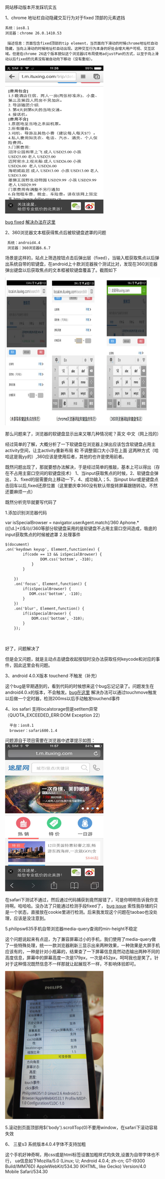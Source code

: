 网站移动版本开发踩坑实五

1、chrome 地址栏自动隐藏交互行为对于fixed 顶部的元素遮挡

	系统：ios8.1
	浏览器：chrome 26.0.1410.53

     描述信息：页面包含fixed顶部的tip element，当页面向下滑动的时候chrome地址栏自动隐藏，当向上滑动的时候地址栏自动出现。这种交互行为本身的好处会增大用户可视、交互区域。但是在chrome 26这个版本貌似这个浏览器UI布局使用adjustPan的方式，以至于向上滑动以后fixed的元素没有被自动向下移动（没有重绘）。

<img src="./img/chrome-autohidden-influnce-fixed-element.png" width="320px" height="480px" alt="chrome自动隐藏地址栏影响fixed元素显示"/>

<a href="https://code.google.com/p/chromium/issues/detail?id=288747">bug fixed</a>
<a href="http://stackoverflow.com/questions/11258877/fixed-element-disappears-in-chrome">解决办法在这里</a>


2、360浏览器文本框获得焦点后被软键盘遮罩的问题

     系统：android4.4
     浏览器：360浏览器6.6.7

   场景是这样的，站点上筛选按钮点击后弹出层（fixed），当输入框获取焦点以后弹出系统自带的软键盘，在android上十款浏览器挨个测试比对，发现在360浏览器弹出键盘以后获取焦点的文本框被软键盘覆盖了。截图如下
    
<img src="./img/360thumb.png" width="960px" height="480px" alt="chrome自动隐藏地址栏影响fixed元素显示"/>
    
  那么问题来了，浏览器的软键盘显示出来又哪几种情况呢？英文   中文（网上找的）

  经过简单的了解，大概分析了一下软键盘在浏览器上弹出应该包含软键盘占用主activity空间，让主activity重新布局 和 不调整窗口大小浮在上面  这两种方式（哈哈这是我yy的）,360应该是使用后者，其他的也许是使用前者。

 

   既然问题出现了，那就要想办法解决，于是经过简单的推敲，基本上可以得出（存在不占用主窗口空间的软键盘技术） 1、当input获取焦点的时候，2、软键盘会弹出，3、fixed的层需要向上移动一下，4、成功输入；5、当input blur或是键盘点击回车以后,fixed还原位置（这里要庆幸360没有默认带旋转屏幕跟随转动，不然还要麻烦一点）

 

既然分析完毕就要写代码了

 1.添加识别浏览器代码

var isSpecialBrowser = navigator.userAgent.match(/360 Aphone.*\(([\d.]+)\)$/i)//360等部分软键盘采用的是软键盘不占用主窗口空间造成，吸底的 input获取焦点的时候被遮罩
2.处理事件

	$(document)
    .on('keydown keyup', Element,function(ev) {
            if(code == 13 && isSpecialBrowser) {
                    DOM.css('bottom', -310);
                }
            }
           
        })
        .on('focus', Element,function() {
            if(isSpecialBrowser) {
               DOM.css('bottom', -110);
            }
        })
        .on('blur', Element,function() {
            if(isSpecialBrowser) {
                DOM.css('bottom', -310);
            }
        });
　　

好了，问题解决了

但是会又问题，就是主动点击键盘收起按钮时没办法获取任何keycode和对应的事件，因此这里会有问题。

3、android 4.0.X版本 touchend 不触发（补充）

 这个bug是早期遇到的，看到代码的时候想来这个bug忘记记录了。问题发生在android4.0.x的版本，不会触发。<a href="https://code.google.com/p/android/issues/detail?id=19827">bug在这里</a>
 解决办法可以通过touchmove触发以后做一个定时器，检测200ms以后手动触发touchend事件
 
 4、ios safari  支持localstorage但是setItem异常（QUOTA_EXCEEDED_ERR:DOM Exception 22）
 
      平台：ios8.1
      browser：safari600.1.4
 
 问题源自于项目需要在浏览器中遮罩提示如图：
  <img src="./img/safari-localstorage-exception.png" width="320px" height="480px" alt="safari localstorage  exception"/>

在safari下测试不通过，然后通过代码捕获到竟然报错了，可是你明明告诉我你支持啊。哈哈哈。没办法了只能通过检测手段fixed了， <a href="http://stackoverflow.com/questions/14555347/html5-localstorage-error-with-safari-quota-exceeded-err-dom-exception-22-an">bug issue</a>
索性我存储的只是一个状态，直接放在cookie里进行检测。后来我发现这个问题在taobao也没处理，应该是没注意到。

5.philipsw635手机自带浏览器media-query查询的min-height不稳定

   这个问题说起来有点逗，为了兼容屏幕过小的手机，我们使用了media-query做了一些特殊处理，统一一款浏览器刷新三显示出来两种效果，一种效果是大屏手机应该有的，一种是针对小瓶幕的，结果查了一下屏幕信息竟然动态输出两种不同的高度信息，屏幕中的屏幕高度一次是179px，一次是452px，呵呵我也是笑了。针对于这种情况既然信息不一样那就让起展现不一样，不影响体验即可。
   
   <img src="./img/media-query-error.jpg" width="320px" height="480px" alt="safari localstorage  exception"/>
   
   
5.滚动到页面顶部用$('body').scrollTop(0)不要用window，在safari下滚动容易失效


6、 三星s3 系统版本4.0.4字体不支持加粗

这个手机好神奇啊，用css或是html标签设置加粗样式均失效,设置为自带字体也不行，
ua信息如下Mozilla/5.0 (Linux; U; Android 4.0.4; zh-cn; GT-I9300 Build/IMM76D) AppleWebKit/534.30 (KHTML, like Gecko) Version/4.0 Mobile Safari/534.30
 


